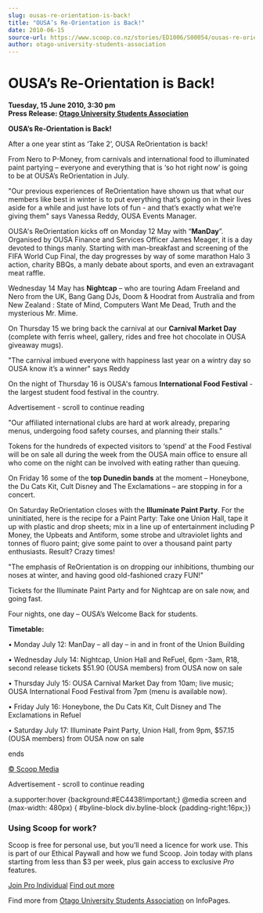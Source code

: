 ```yaml
---
slug: ousas-re-orientation-is-back!
title: "OUSA’s Re-Orientation is Back!"
date: 2010-06-15
source-url: https://www.scoop.co.nz/stories/ED1006/S00054/ousas-re-orientation-is-back.htm
author: otago-university-students-association
---
```

OUSA’s Re-Orientation is Back!
==============================

**Tuesday, 15 June 2010, 3:30 pm**  
**Press Release: [Otago University Students Association](https://info.scoop.co.nz/Otago_University_Students_Association)**

**OUSA’s Re-Orientation is Back!**

After a one year stint as ‘Take 2’, OUSA ReOrientation is back!

From Nero to P-Money, from carnivals and international food to illuminated paint partying – everyone and everything that is ‘so hot right now’ is going to be at OUSA’s ReOrientation in July.

"Our previous experiences of ReOrientation have shown us that what our members like best in winter is to put everything that’s going on in their lives aside for a while and just have lots of fun - and that’s exactly what we’re giving them" says Vanessa Reddy, OUSA Events Manager.

OUSA's ReOrientation kicks off on Monday 12 May with “**ManDay**”. Organised by OUSA Finance and Services Officer James Meager, it is a day devoted to things manly. Starting with man-breakfast and screening of the FIFA World Cup Final, the day progresses by way of some marathon Halo 3 action, charity BBQs, a manly debate about sports, and even an extravagant meat raffle.

Wednesday 14 May has **Nightcap** – who are touring Adam Freeland and Nero from the UK, Bang Gang DJs, Doom & Hoodrat from Australia and from New Zealand : State of Mind, Computers Want Me Dead, Truth and the mysterious Mr. Mime.

On Thursday 15 we bring back the carnival at our **Carnival Market Day** (complete with ferris wheel, gallery, rides and free hot chocolate in OUSA giveaway mugs).

"The carnival imbued everyone with happiness last year on a wintry day so OUSA know it’s a winner" says Reddy

On the night of Thursday 16 is OUSA's famous **International Food Festival** - the largest student food festival in the country.

Advertisement - scroll to continue reading





  
"Our affiliated international clubs are hard at work already, preparing menus, undergoing food safety courses, and planning their stalls."

Tokens for the hundreds of expected visitors to ‘spend’ at the Food Festival will be on sale all during the week from the OUSA main office to ensure all who come on the night can be involved with eating rather than queuing.

On Friday 16 some of the **top Dunedin bands** at the moment – Honeybone, the Du Cats Kit, Cult Disney and The Exclamations – are stopping in for a concert.

On Saturday ReOrientation closes with the **Illuminate Paint Party**. For the uninitiated, here is the recipe for a Paint Party: Take one Union Hall, tape it up with plastic and drop sheets; mix in a line up of entertainment including P Money, the Upbeats and Antiform, some strobe and ultraviolet lights and tonnes of fluoro paint; give some paint to over a thousand paint party enthusiasts. Result? Crazy times!

"The emphasis of ReOrientation is on dropping our inhibitions, thumbing our noses at winter, and having good old-fashioned crazy FUN!"

Tickets for the Illuminate Paint Party and for Nightcap are on sale now, and going fast.

Four nights, one day – OUSA’s Welcome Back for students.

**Timetable:**

• Monday July 12: ManDay – all day – in and in front of the Union Building

• Wednesday July 14: Nightcap, Union Hall and ReFuel, 6pm -3am, R18, second release tickets $51.90 (OUSA members) from OUSA now on sale

• Thursday July 15: OUSA Carnival Market Day from 10am; live music; OUSA International Food Festival from 7pm (menu is available now).

• Friday July 16: Honeybone, the Du Cats Kit, Cult Disney and The Exclamations in Refuel

• Saturday July 17: Illuminate Paint Party, Union Hall, from 9pm, $57.15 (OUSA members) from OUSA now on sale

ends

  

[© Scoop Media](http://www.scoop.co.nz/about/terms.html)  

Advertisement - scroll to continue reading



a.supporter:hover {background:#EC4438!important;} @media screen and (max-width: 480px) { #byline-block div.byline-block {padding-right:16px;}}

### Using Scoop for work?

Scoop is free for personal use, but you’ll need a licence for work use. This is part of our Ethical Paywall and how we fund Scoop. Join today with plans starting from less than $3 per week, plus gain access to exclusive _Pro_ features.  
  
[Join Pro Individual](https://pro.scoop.co.nz/Individual/?from=ProIn24) [Find out more](https://pro.scoop.co.nz/using-scoop-for-work/?from=ProIn24)

Find more from [Otago University Students Association](https://info.scoop.co.nz/Otago_University_Students_Association) on InfoPages.